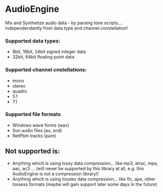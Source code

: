 AudioEngine
===========
Mix and Synthetize audio data - by parsing tone scripts,... independendantly from data type and channel constellation!


### Supported data types:

- 8bit, 16bit, 24bit signed integer data
- 32bit, 64bit floating point data

### Supported channel cnstellations:

- mono
- stereo
- quadro
- 5.1
- 7.1

### Supported file formats

- Windows wave forms (wav)
- Sun audio files (au, snd)
- NetPbm tracks (pam)

## Not supported is: 
- Anything which is using lossy data compression,.. like mp3, atrac, mpa, aac, ac3 ... (will never be supported by this library at all, e.g. this AudioEngine is not a compression library!)
- Anything which is using lossles data compression,.. like flc, ape, other lossess formats (maybe will gain support later some days in the future)  

